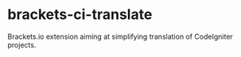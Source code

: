 brackets-ci-translate
=====================

Brackets.io extension aiming at simplifying translation of CodeIgniter projects.
